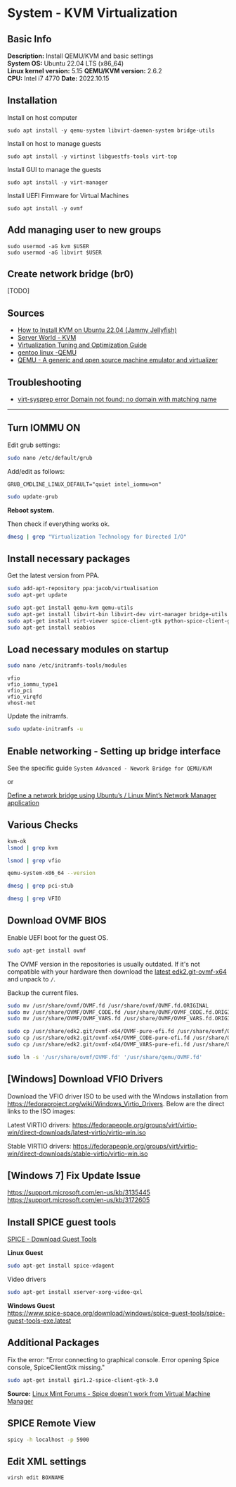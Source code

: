 # System - KVM Virtualization

## Basic Info

**Description:** Install QEMU/KVM and basic settings  
**System OS:** Ubuntu 22.04 LTS (x86_64)  
**Linux kernel version:** 5.15
**QEMU/KVM version:** 2.6.2  
**CPU:** Intel i7 4770
**Date:** 2022.10.15  

## Installation

Install on host computer
```shell
sudo apt install -y qemu-system libvirt-daemon-system bridge-utils
```

Install on host to manage guests
```shell
sudo apt install -y virtinst libguestfs-tools virt-top 
```

Install GUI to manage the guests
```shell
sudo apt install -y virt-manager
```

Install UEFI Firmware for Virtual Machines
```shell
sudo apt install -y ovmf 
```

## Add managing user to new groups

```shell
sudo usermod -aG kvm $USER
sudo usermod -aG libvirt $USER 
```

## Create network bridge (br0)
[TODO]

## 





## Sources

- [How to Install KVM on Ubuntu 22.04 (Jammy Jellyfish)](https://www.linuxtechi.com/how-to-install-kvm-on-ubuntu-22-04/)
- [Server World - KVM](https://www.server-world.info/en/note?os=Ubuntu_22.04&p=kvm&f=1)
- [Virtualization Tuning and Optimization Guide](https://access.redhat.com/documentation/en-us/red_hat_enterprise_linux/7/html/virtualization_tuning_and_optimization_guide/index)
- [gentoo linux -QEMU](https://wiki.gentoo.org/wiki/QEMU)
- [QEMU -  A generic and open source machine emulator and virtualizer](https://www.qemu.org/)

## Troubleshooting

- [virt-sysprep error Domain not found: no domain with matching name](https://askubuntu.com/questions/1415438/virt-sysprep-error-domain-not-found-no-domain-with-matching-name)


-------------------

## Turn IOMMU ON ##

Edit grub settings:

```sh
sudo nano /etc/default/grub
```

Add/edit as follows:

```
GRUB_CMDLINE_LINUX_DEFAULT="quiet intel_iommu=on"
```

```sh
sudo update-grub
```
**Reboot system.**

Then check if everything works ok.

```sh
dmesg | grep "Virtualization Technology for Directed I/O"
```

## Install necessary packages ##

Get the latest version from PPA.

```sh
sudo add-apt-repository ppa:jacob/virtualisation
sudo apt-get update
```

```sh
sudo apt-get install qemu-kvm qemu-utils
sudo apt-get install libvirt-bin libvirt-dev virt-manager bridge-utils
sudo apt-get install virt-viewer spice-client-gtk python-spice-client-gtk
sudo apt-get install seabios
```

## Load necessary modules on startup ##

```sh
sudo nano /etc/initramfs-tools/modules
```

```
vfio
vfio_iommu_type1
vfio_pci
vfio_virqfd
vhost-net
```

Update the initramfs.

```sh
sudo update-initramfs -u
```

## Enable networking - Setting up bridge interface ##

See the specific guide `System Advanced - Nework Bridge for QEMU/KVM`

or

[Define a network bridge using Ubuntu’s / Linux Mint’s Network Manager application](https://heiko-sieger.info/define-a-network-bridge-using-ubuntus-linux-mints-network-manager-application/)  

## Various Checks ##

```sh
kvm-ok
lsmod | grep kvm
```

```sh
lsmod | grep vfio
```

```sh
qemu-system-x86_64 --version
```

```sh
dmesg | grep pci-stub
```

```sh
dmesg | grep VFIO
```

## Download OVMF BIOS ##

Enable UEFI boot for the guest OS.

```sh
sudo apt-get install ovmf
```

The OVMF version in the repositories is usually outdated. If it's not compatible with your hardware then download the [latest edk2.git-ovmf-x64](https://www.kraxel.org/repos/jenkins/edk2/) and unpack to `/`.

Backup the current files.

```sh
sudo mv /usr/share/ovmf/OVMF.fd /usr/share/ovmf/OVMF.fd.ORIGINAL
sudo mv /usr/share/OVMF/OVMF_CODE.fd /usr/share/OVMF/OVMF_CODE.fd.ORIGINAL
sudo mv /usr/share/OVMF/OVMF_VARS.fd /usr/share/OVMF/OVMF_VARS.fd.ORIGINAL
```

```sh
sudo cp /usr/share/edk2.git/ovmf-x64/OVMF-pure-efi.fd /usr/share/ovmf/OVMF.fd
sudo cp /usr/share/edk2.git/ovmf-x64/OVMF_CODE-pure-efi.fd /usr/share/OVMF/OVMF_CODE.fd
sudo cp /usr/share/edk2.git/ovmf-x64/OVMF_VARS-pure-efi.fd /usr/share/OVMF/OVMF_VARS.fd
```

```sh
sudo ln -s '/usr/share/ovmf/OVMF.fd' '/usr/share/qemu/OVMF.fd'
```

## [Windows] Download VFIO Drivers ##

Download the VFIO driver ISO to be used with the Windows installation from https://fedoraproject.org/wiki/Windows_Virtio_Drivers. Below are the direct links to the ISO images:

Latest VIRTIO drivers: https://fedorapeople.org/groups/virt/virtio-win/direct-downloads/latest-virtio/virtio-win.iso

Stable VIRTIO drivers: https://fedorapeople.org/groups/virt/virtio-win/direct-downloads/stable-virtio/virtio-win.iso

## [Windows 7] Fix Update Issue ##

https://support.microsoft.com/en-us/kb/3135445  
https://support.microsoft.com/en-us/kb/3172605

## Install SPICE guest tools ##

[SPICE - Download Guest Tools](http://www.spice-space.org/download.html)  

**Linux Guest**

```sh
sudo apt-get install spice-vdagent
```

Video drivers

```sh
sudo apt-get install xserver-xorg-video-qxl
```

**Windows Guest**  
https://www.spice-space.org/download/windows/spice-guest-tools/spice-guest-tools-exe.latest

## Additional Packages ##

Fix the error: "Error connecting to graphical console. Error opening Spice console, SpiceClientGtk missing."

```sh
sudo apt-get install gir1.2-spice-client-gtk-3.0
```

**Source:** [Linux Mint Forums - Spice doesn't work from Virtual Machine Manager](https://forums.linuxmint.com/viewtopic.php?t=227025)

## SPICE Remote View ##

```sh
spicy -h localhost -p 5900
```

## Edit XML settings ##

```sh
virsh edit BOXNAME
```


